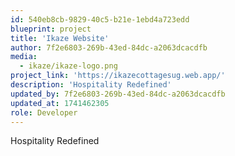 ```yaml
---
id: 540eb8cb-9829-40c5-b21e-1ebd4a723edd
blueprint: project
title: 'Ikaze Website'
author: 7f2e6803-269b-43ed-84dc-a2063dcacdfb
media:
  - ikaze/ikaze-logo.png
project_link: 'https://ikazecottagesug.web.app/'
description: 'Hospitality Redefined'
updated_by: 7f2e6803-269b-43ed-84dc-a2063dcacdfb
updated_at: 1741462305
role: Developer
---
```

Hospitality Redefined